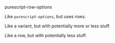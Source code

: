 purescript-row-options

Like `purescript-options`, but uses rows.

Like a variant, but with potentially more or less stuff.

Like a row, but with potentially less stuff.